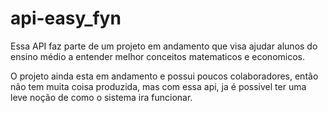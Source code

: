 # api-easy_fyn

Essa API faz parte de um projeto em andamento que visa ajudar alunos do ensino médio a entender melhor conceitos matematicos e economicos.

O projeto ainda esta em andamento e possui poucos colaboradores, 
então não tem muita coisa produzida, mas com essa api, ja é possivel ter uma leve noção de como o sistema ira funcionar.
